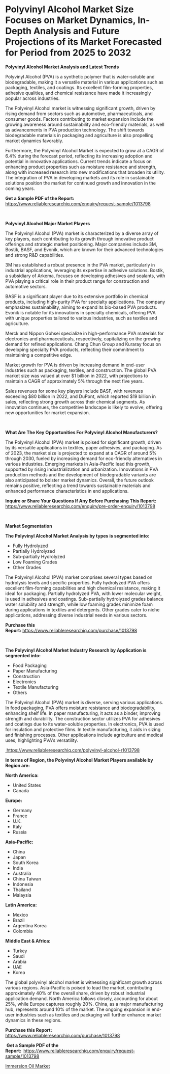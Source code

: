 <p><h1>Polyvinyl Alcohol Market Size Focuses on Market Dynamics, In-Depth Analysis and Future Projections of its Market Forecasted for Period from 2025 to 2032</h1></p><p><strong>Polyvinyl Alcohol Market Analysis and Latest Trends</strong></p>
<p><p>Polyvinyl Alcohol (PVA) is a synthetic polymer that is water-soluble and biodegradable, making it a versatile material in various applications such as packaging, textiles, and coatings. Its excellent film-forming properties, adhesive qualities, and chemical resistance have made it increasingly popular across industries. </p><p>The Polyvinyl Alcohol market is witnessing significant growth, driven by rising demand from sectors such as automotive, pharmaceuticals, and consumer goods. Factors contributing to market expansion include the growing awareness around sustainability and eco-friendly materials, as well as advancements in PVA production technology. The shift towards biodegradable materials in packaging and agriculture is also propelling market dynamics favorably. </p><p>Furthermore, the Polyvinyl Alcohol Market is expected to grow at a CAGR of 6.4% during the forecast period, reflecting its increasing adoption and potential in innovative applications. Current trends indicate a focus on enhancing product properties such as moisture resistance and strength, along with increased research into new modifications that broaden its utility. The integration of PVA in developing markets and its role in sustainable solutions position the market for continued growth and innovation in the coming years.</p></p>
<p><strong>Get a Sample PDF of the Report:&nbsp;</strong> <a href="https://www.reliableresearchiq.com/enquiry/request-sample/1013798?utm_campaign=3500&utm_medium=2&utm_source=Github&utm_content=ia&utm_term=31032025&utm_id=polyvinyl-alcohol">https://www.reliableresearchiq.com/enquiry/request-sample/1013798</a></p>
<p>&nbsp;</p>
<p><strong>Polyvinyl Alcohol Major Market Players</strong></p>
<p><p>The Polyvinyl Alcohol (PVA) market is characterized by a diverse array of key players, each contributing to its growth through innovative product offerings and strategic market positioning. Major companies include 3M, Bostik, BASF, and Evonik, which are known for their advanced technologies and strong R&D capabilities.</p><p>3M has established a robust presence in the PVA market, particularly in industrial applications, leveraging its expertise in adhesive solutions. Bostik, a subsidiary of Arkema, focuses on developing adhesives and sealants, with PVA playing a critical role in their product range for construction and automotive sectors.</p><p>BASF is a significant player due to its extensive portfolio in chemical products, including high-purity PVA for specialty applications. The company emphasizes sustainability, aiming to expand its bio-based PVA products. Evonik is notable for its innovations in specialty chemicals, offering PVA with unique properties tailored to various industries, such as textiles and agriculture.</p><p>Merck and Nippon Gohsei specialize in high-performance PVA materials for electronics and pharmaceuticals, respectively, capitalizing on the growing demand for refined applications. Chang Chun Group and Kuraray focus on developing specialty PVA products, reflecting their commitment to maintaining a competitive edge.</p><p>Market growth for PVA is driven by increasing demand in end-user industries such as packaging, textiles, and construction. The global PVA market size was valued at over $1 billion in 2022, with projections to maintain a CAGR of approximately 5% through the next five years.</p><p>Sales revenues for some key players include BASF, with revenues exceeding $80 billion in 2022, and DuPont, which reported $19 billion in sales, reflecting strong growth across their chemical segments. As innovation continues, the competitive landscape is likely to evolve, offering new opportunities for market expansion.</p></p>
<p>&nbsp;</p>
<p><strong>What Are The Key Opportunities For Polyvinyl Alcohol Manufacturers?</strong></p>
<p><p>The Polyvinyl Alcohol (PVA) market is poised for significant growth, driven by its versatile applications in textiles, paper adhesives, and packaging. As of 2023, the market size is projected to expand at a CAGR of around 5% through 2030, fueled by increasing demand for eco-friendly alternatives in various industries. Emerging markets in Asia-Pacific lead this growth, supported by rising industrialization and urbanization. Innovations in PVA production methods and the development of biodegradable variants are also anticipated to bolster market dynamics. Overall, the future outlook remains positive, reflecting a trend towards sustainable materials and enhanced performance characteristics in end applications.</p></p>
<p><strong>Inquire or Share Your Questions If Any Before Purchasing This Report:</strong> <a href="https://www.reliableresearchiq.com/enquiry/pre-order-enquiry/1013798?utm_campaign=3500&utm_medium=2&utm_source=Github&utm_content=ia&utm_term=31032025&utm_id=polyvinyl-alcohol">https://www.reliableresearchiq.com/enquiry/pre-order-enquiry/1013798</a></p>
<p>&nbsp;</p>
<p><strong>Market Segmentation</strong></p>
<p><strong>The Polyvinyl Alcohol Market Analysis by types is segmented into:</strong></p>
<p><ul><li>Fully Hydrolyzed</li><li>Partially Hydrolyzed</li><li>Sub-partially Hydrolyzed</li><li>Low Foaming Grades</li><li>Other Grades</li></ul></p>
<p><p>The Polyvinyl Alcohol (PVA) market comprises several types based on hydrolysis levels and specific properties. Fully hydrolyzed PVA offers excellent film-forming capabilities and high chemical resistance, making it ideal for packaging. Partially hydrolyzed PVA, with lower molecular weight, is used in adhesives and coatings. Sub-partially hydrolyzed grades balance water solubility and strength, while low foaming grades minimize foam during applications in textiles and detergents. Other grades cater to niche applications, addressing diverse industrial needs in various sectors.</p></p>
<p><strong>Purchase this Report:&nbsp;</strong><a href="https://www.reliableresearchiq.com/purchase/1013798?utm_campaign=3500&utm_medium=2&utm_source=Github&utm_content=ia&utm_term=31032025&utm_id=polyvinyl-alcohol">https://www.reliableresearchiq.com/purchase/1013798</a></p>
<p>&nbsp;</p>
<p><strong>The Polyvinyl Alcohol Market Industry Research by Application is segmented into:</strong></p>
<p><ul><li>Food Packaging</li><li>Paper Manufacturing</li><li>Construction</li><li>Electronics</li><li>Textile Manufacturing</li><li>Others</li></ul></p>
<p><p>The Polyvinyl Alcohol (PVA) market is diverse, serving various applications. In food packaging, PVA offers moisture resistance and biodegradability, enhancing shelf life. In paper manufacturing, it acts as a binder, improving strength and durability. The construction sector utilizes PVA for adhesives and coatings due to its water-soluble properties. In electronics, PVA is used for insulation and protective films. In textile manufacturing, it aids in sizing and finishing processes. Other applications include agriculture and medical uses, highlighting PVA's versatility.</p></p>
<p><a href="https://www.reliableresearchiq.com/polyvinyl-alcohol-r1013798?utm_campaign=3500&utm_medium=2&utm_source=Github&utm_content=ia&utm_term=31032025&utm_id=polyvinyl-alcohol">&nbsp;https://www.reliableresearchiq.com/polyvinyl-alcohol-r1013798</a></p>
<p><strong>In terms of Region, the Polyvinyl Alcohol Market Players available by Region are:</strong></p>
<p>
    <p> <strong> North America: </strong>
        <ul>
            <li>United States</li>
            <li>Canada</li>
        </ul>
        </p> 
    <p> <strong> Europe: </strong>
        <ul>
            <li>Germany</li>
            <li>France</li>
            <li>U.K.</li>
            <li>Italy</li>
            <li>Russia</li>
        </ul>
        </p> 
    <p> <strong> Asia-Pacific: </strong>
        <ul>
            <li>China</li>
            <li>Japan</li>
            <li>South Korea</li>
            <li>India</li>
            <li>Australia</li>
            <li>China Taiwan</li>
            <li>Indonesia</li>
            <li>Thailand</li>
            <li>Malaysia</li>
        </ul>
        </p> 
    <p> <strong> Latin America: </strong>
        <ul>
            <li>Mexico</li>
            <li>Brazil</li>
            <li>Argentina Korea</li>
            <li>Colombia</li>
        </ul>
        </p> 
    <p> <strong> Middle East & Africa: </strong>
        <ul>
            <li>Turkey</li>
            <li>Saudi</li>
            <li>Arabia</li>
            <li>UAE</li>
            <li>Korea</li>
        </ul>
    </p>
    </p>
<p><p>The global polyvinyl alcohol market is witnessing significant growth across various regions. Asia-Pacific is poised to lead the market, contributing approximately 40% of the overall share, driven by robust industrial application demand. North America follows closely, accounting for about 25%, while Europe captures roughly 20%. China, as a major manufacturing hub, represents around 10% of the market. The ongoing expansion in end-user industries such as textiles and packaging will further enhance market dynamics in these regions.</p></p>
<p><strong>Purchase this Report: </strong><a href="https://www.reliableresearchiq.com/purchase/1013798?utm_campaign=3500&utm_medium=2&utm_source=Github&utm_content=ia&utm_term=31032025&utm_id=polyvinyl-alcohol">https://www.reliableresearchiq.com/purchase/1013798</a></p>
<p>&nbsp;<strong>Get a Sample PDF of the Report:&nbsp;&nbsp;</strong><a href="https://www.reliableresearchiq.com/enquiry/request-sample/1013798?utm_campaign=3500&utm_medium=2&utm_source=Github&utm_content=ia&utm_term=31032025&utm_id=polyvinyl-alcohol">https://www.reliableresearchiq.com/enquiry/request-sample/1013798</a></p>
<p><strong></strong></p>
<p><p><a href="https://github.com/chaiszepkadk/Market-Research-Report-List-1/blob/main/immersion-oil-market.md?utm_campaign=3500&utm_medium=2&utm_source=Github&utm_content=ia&utm_term=31032025&utm_id=polyvinyl-alcohol">Immersion Oil Market</a></p></p>